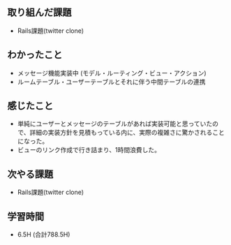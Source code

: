 ## 取り組んだ課題
- Rails課題(twitter clone)

## わかったこと
- メッセージ機能実装中
(モデル・ルーティング・ビュー・アクション)
- ルームテーブル・ユーザーテーブルとそれに伴う中間テーブルの連携

## 感じたこと  
- 単純にユーザーとメッセージのテーブルがあれば実装可能と思っていたので、詳細の実装方針を見積もっている内に、実際の複雑さに驚かされることになった。
- ビューのリンク作成で行き詰まり、1時間浪費した。

## 次やる課題  
- Rails課題(twitter clone)
  
## 学習時間  
- 6.5H (合計788.5H)

